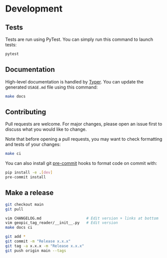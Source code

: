 # Development

## Tests

Tests are run using PyTest. You can simply run this command to launch tests:

```bash
pytest
```

## Documentation

High-level documentation is handled by [Typer](https://typer.tiangolo.com/). You can update the generated `USAGE.md` file using this command:

```bash
make docs
```

## Contributing

Pull requests are welcome. For major changes, please open an issue first to discuss what you would like to change.

Note that before opening a pull requests, you may want to check formatting and tests of your changes:

```bash
make ci
```

You can also install git [pre-commit](https://pre-commit.com/) hooks to format code on commit with:

```bash
pip install -e .[dev]
pre-commit install
```

## Make a release

```bash
git checkout main
git pull

vim CHANGELOG.md					# Edit version + links at bottom
vim geopic_tag_reader/__init__.py	# Edit version
make docs ci

git add *
git commit -m "Release x.x.x"
git tag -a x.x.x -m "Release x.x.x"
git push origin main --tags
```
